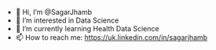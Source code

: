 - 👋 Hi, I’m @SagarJhamb
- 👀 I’m interested in Data Science
- 🌱 I’m currently learning Health Data Science 
- 📫 How to reach me: https://uk.linkedin.com/in/sagarjhamb

<!---
SagarJhamb/SagarJhamb is a ✨ special ✨ repository because its `README.md` (this file) appears on your GitHub profile.
You can click the Preview link to take a look at your changes.
--->
